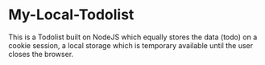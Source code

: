 # My-Local-Todolist
This is a Todolist built on NodeJS which equally stores the data (todo) on a cookie session, a local storage which is temporary available until the user closes the browser.
